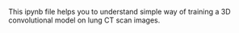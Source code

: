 This ipynb file helps you to understand simple way of training a 3D convolutional model on lung CT scan images.

